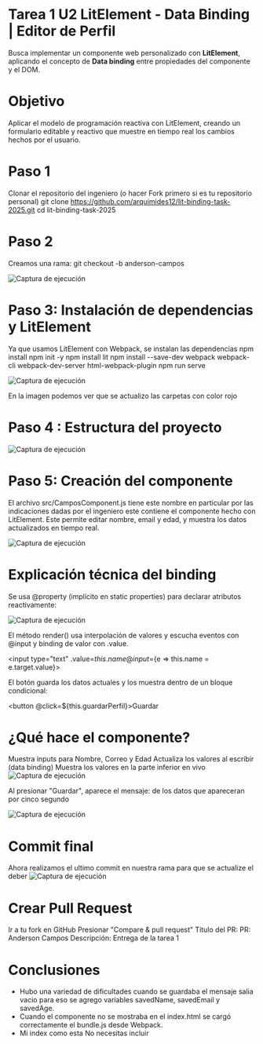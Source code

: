 # Tarea 1 U2  LitElement - Data Binding | Editor de Perfil
Busca implementar un componente web personalizado con **LitElement**, aplicando el concepto de **Data binding** entre propiedades del componente y el DOM.

# Objetivo 
Aplicar el modelo de programación reactiva con LitElement, creando un formulario editable y reactivo que muestre en tiempo real los cambios hechos por el usuario.

# Paso 1 
 Clonar el repositorio del ingeniero (o hacer Fork primero si es tu repositorio personal)
git clone https://github.com/arquimides12/lit-binding-task-2025.git
cd lit-binding-task-2025 

# Paso 2 
Creamos una rama: git checkout -b anderson-campos

![Captura de ejecución](img/rama.png)

# Paso 3: Instalación de dependencias y LitElement 
Ya que usamos LitElement con Webpack, se instalan las dependencias 
npm install
npm init -y
npm install lit
npm install --save-dev webpack webpack-cli webpack-dev-server html-webpack-plugin
npm run serve

![Captura de ejecución](img/litElement.png)

En la imagen podemos ver que se actualizo las carpetas con color rojo 

# Paso 4 : Estructura del proyecto 

![Captura de ejecución](img/estructura.png)

 # Paso 5: Creación del componente 
El archivo src/CamposComponent.js tiene este nombre en particular por las indicaciones dadas por el ingeniero este contiene el componente <user-profile-editor> hecho con LitElement. Este permite editar nombre, email y edad, y muestra los datos actualizados en tiempo real. 

![Captura de ejecución](img/componente.png)


# Explicación técnica del binding 
Se usa @property (implícito en static properties) para declarar atributos reactivamente: 

![Captura de ejecución](img/propi.png)
 
 El método render() usa interpolación de valores y escucha eventos con @input y binding de valor con .value.
 
 <input type="text" .value=${this.name} @input=${e => this.name = e.target.value}> 
 
 El botón guarda los datos actuales y los muestra dentro de un bloque condicional:
 
 <button @click=${this.guardarPerfil}>Guardar</button>

 # ¿Qué hace el componente? 
 
Muestra inputs para Nombre, Correo y Edad
Actualiza los valores al escribir (data binding)
Muestra los valores en la parte inferior en vivo
![Captura de ejecución](img/formu.png)


Al presionar "Guardar", aparece el mensaje: de los datos que apareceran por cinco segundo 

![Captura de ejecución](img/guardar.png)


# Commit final
Ahora realizamos el ultimo commit en nuestra rama para que se actualize el deber 
![Captura de ejecución](img/fin.png)

# Crear Pull Request 

Ir a tu fork en GitHub
Presionar "Compare & pull request"
Título del PR:
PR: Anderson Campos
Descripción: 
Entrega de la tarea 1 

# Conclusiones
- Hubo una variedad de dificultades cuando se guardaba el mensaje salia vacio para eso se agrego  variables savedName, savedEmail y savedAge.
- Cuando el componente no se mostraba en el index.html se cargó correctamente el bundle.js desde Webpack.
- Mi index como esta No necesitas incluir <script src="src/CamposComponent.js">, Webpack lo empaqueta solo.
